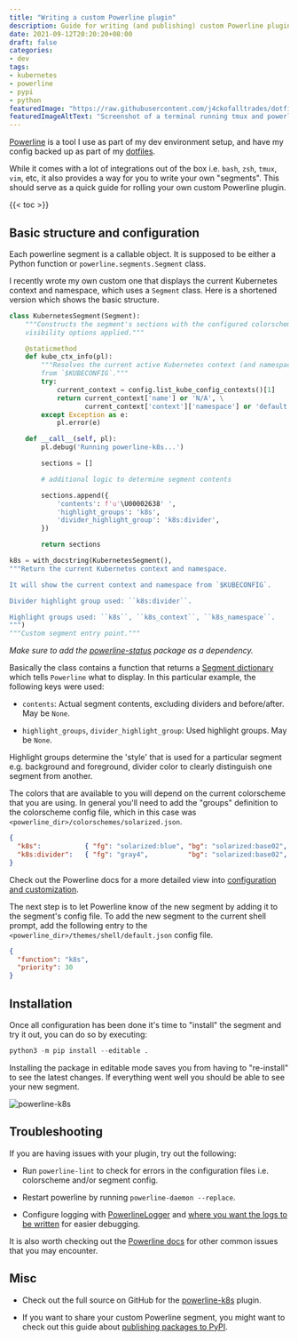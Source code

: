 ```yaml
---
title: "Writing a custom Powerline plugin"
description: Guide for writing (and publishing) custom Powerline plugins
date: 2021-09-12T20:20:20+08:00
draft: false
categories:
- dev
tags:
- kubernetes
- powerline
- pypi
- python
featuredImage: "https://raw.githubusercontent.com/j4ckofalltrades/dotfiles/master/assets/env.png"
featuredImageAltText: "Screenshot of a terminal running tmux and powerline"
---
```


[Powerline](https://github.com/powerline/powerline) is a tool I use as part of
my dev environment setup, and have my config backed up as part of my
[dotfiles](https://github.com/j4ckofalltrades/dotfiles).

While it comes with a lot of integrations out of the box i.e. `bash`, `zsh`,
`tmux`, `vim`, etc, it also provides a way for you to write your own "segments".
This should serve as a quick guide for rolling your own custom Powerline
plugin.

{{< toc >}}

## Basic structure and configuration

Each powerline segment is a callable object. It is supposed to be either a
Python function or `powerline.segments.Segment` class.

I recently wrote my own custom one that displays the current Kubernetes
context and namespace, which uses a `Segment` class. Here is a shortened version
which shows the basic structure.

```python
class KubernetesSegment(Segment):
    """Constructs the segment's sections with the configured colorscheme and
    visibility options applied."""

    @staticmethod
    def kube_ctx_info(pl):
        """Resolves the current active Kubernetes context (and namespace)
        from `$KUBECONFIG`."""
        try:
            current_context = config.list_kube_config_contexts()[1]
            return current_context['name'] or 'N/A', \
                   current_context['context']['namespace'] or 'default'
        except Exception as e:
            pl.error(e)

    def __call__(self, pl):
        pl.debug('Running powerline-k8s...')

        sections = []

        # additional logic to determine segment contents

        sections.append({
            'contents': f'u'\U00002638' ',
            'highlight_groups': 'k8s',
            'divider_highlight_group': 'k8s:divider',
        })

        return sections

k8s = with_docstring(KubernetesSegment(),
"""Return the current Kubernetes context and namespace.

It will show the current context and namespace from `$KUBECONFIG`.

Divider highlight group used: ``k8s:divider``.

Highlight groups used: ``k8s``, ``k8s_context``, ``k8s_namespace``.
""")
"""Custom segment entry point."""
```

*Make sure to add the [powerline-status](https://pypi.org/project/powerline-status)
package as a dependency.*

Basically the class contains a function that returns a [Segment dictionary](
https://powerline.readthedocs.io/en/latest/develop/segments.html#segment-dictionary)
which tells `Powerline` what to display. In this particular example, the
following keys were used:

- `contents`: Actual segment contents, excluding dividers and before/after.
May be `None`.

- `highlight_groups`, `divider_highlight_group`: Used highlight groups.
May be `None`.

Highlight groups determine the 'style' that is used for a particular segment
e.g. background and foreground, divider color to clearly distinguish one segment
from another.

The colors that are available to you will depend on the current colorscheme that
you are using. In general you'll need to add the "groups" definition to the
colorscheme config file, which in this case was
`<powerline_dir>/colorschemes/solarized.json`.

```json
{
  "k8s":           { "fg": "solarized:blue", "bg": "solarized:base02", "attrs": [] },
  "k8s:divider":   { "fg": "gray4",          "bg": "solarized:base02", "attrs": [] }
}
```

Check out the Powerline docs for a more detailed view into
[configuration and customization](https://powerline.readthedocs.io/en/latest/configuration.html).

The next step is to let Powerline know of the new segment by adding it to the
segment's config file. To add the new segment to the current shell prompt, add
the following entry to the `<powerline_dir>/themes/shell/default.json` config
file.

```json
{
  "function": "k8s",
  "priority": 30
}
```

## Installation

Once all configuration has been done it's time to "install" the segment and try
it out, you can do so by executing:

```python
python3 -m pip install --editable .
```

Installing the package in editable mode saves you from having to "re-install"
to see the latest changes. If everything went well you should be able to see
your new segment.

![powerline-k8s](https://res.cloudinary.com/j4ckofalltrades/image/upload/v1623588713/foss/powerline-k8s_uc0cxj.png)

## Troubleshooting

If you are having issues with your plugin, try out the following:

- Run `powerline-lint` to check for errors in the configuration files i.e.
colorscheme and/or segment config.

- Restart powerline by running `powerline-daemon --replace`.

- Configure logging with [PowerlineLogger](
https://powerline.readthedocs.io/en/master/develop/segments.html#powerlinelogger-class)
and [where you want the logs to be written](
https://powerline.readthedocs.io/en/master/configuration/reference.html#config-common-log)
for easier debugging.

It is also worth checking out the [Powerline docs](
https://powerline.readthedocs.io/en/master/troubleshooting.html) for other
common issues that you may encounter.

## Misc

- Check out the full source on GitHub for the [powerline-k8s](
https://github.com/j4ckofalltrades/powerline-k8s) plugin.

- If you want to share your custom Powerline segment, you might want to check
out this guide about [publishing packages to PyPI](/posts/pypi-publish/).
